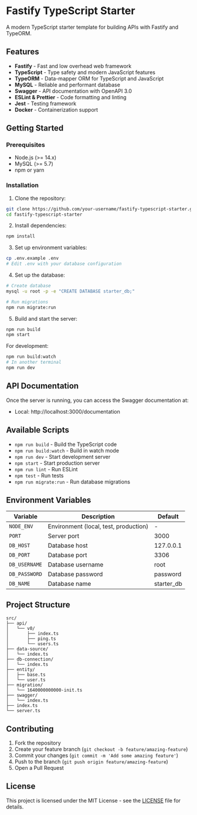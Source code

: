 # Fastify TypeScript Starter

A modern TypeScript starter template for building APIs with Fastify and TypeORM.

## Features

- **Fastify** - Fast and low overhead web framework
- **TypeScript** - Type safety and modern JavaScript features
- **TypeORM** - Data-mapper ORM for TypeScript and JavaScript
- **MySQL** - Reliable and performant database
- **Swagger** - API documentation with OpenAPI 3.0
- **ESLint & Prettier** - Code formatting and linting
- **Jest** - Testing framework
- **Docker** - Containerization support

## Getting Started

### Prerequisites

- Node.js (>= 14.x)
- MySQL (>= 5.7)
- npm or yarn

### Installation

1. Clone the repository:

```bash
git clone https://github.com/your-username/fastify-typescript-starter.git
cd fastify-typescript-starter
```

2. Install dependencies:

```bash
npm install
```

3. Set up environment variables:

```bash
cp .env.example .env
# Edit .env with your database configuration
```

4. Set up the database:

```bash
# Create database
mysql -u root -p -e "CREATE DATABASE starter_db;"

# Run migrations
npm run migrate:run
```

5. Build and start the server:

```bash
npm run build
npm start
```

For development:

```bash
npm run build:watch
# In another terminal
npm run dev
```

## API Documentation

Once the server is running, you can access the Swagger documentation at:

- Local: http://localhost:3000/documentation

## Available Scripts

- `npm run build` - Build the TypeScript code
- `npm run build:watch` - Build in watch mode
- `npm run dev` - Start development server
- `npm start` - Start production server
- `npm run lint` - Run ESLint
- `npm test` - Run tests
- `npm run migrate:run` - Run database migrations

## Environment Variables

| Variable      | Description                           | Default    |
| ------------- | ------------------------------------- | ---------- |
| `NODE_ENV`    | Environment (local, test, production) | -          |
| `PORT`        | Server port                           | 3000       |
| `DB_HOST`     | Database host                         | 127.0.0.1  |
| `DB_PORT`     | Database port                         | 3306       |
| `DB_USERNAME` | Database username                     | root       |
| `DB_PASSWORD` | Database password                     | password   |
| `DB_NAME`     | Database name                         | starter_db |

## Project Structure

```
src/
├── api/
│   └── v0/
│       ├── index.ts
│       ├── ping.ts
│       └── users.ts
├── data-source/
│   └── index.ts
├── db-connection/
│   └── index.ts
├── entity/
│   ├── base.ts
│   └── user.ts
├── migration/
│   └── 1640000000000-init.ts
├── swagger/
│   └── index.ts
├── index.ts
└── server.ts
```

## Contributing

1. Fork the repository
2. Create your feature branch (`git checkout -b feature/amazing-feature`)
3. Commit your changes (`git commit -m 'Add some amazing feature'`)
4. Push to the branch (`git push origin feature/amazing-feature`)
5. Open a Pull Request

## License

This project is licensed under the MIT License - see the [LICENSE](LICENSE) file for details.
